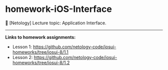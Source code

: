 # homework-iOS-Interface
🔹 [Netology] Lecture topic: Application Interface.
____
**Links to homework assignments:**
- Lesson 1: https://github.com/netology-code/iosui-homeworks/tree/iosui-8/1.1
- Lesson 2: https://github.com/netology-code/iosui-homeworks/tree/iosui-8/1.2
